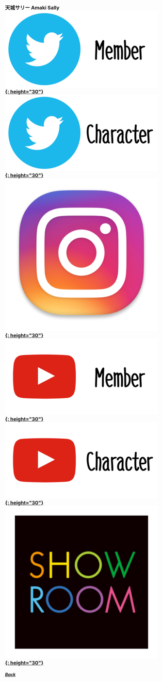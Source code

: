 ### 天城サリー Amaki Sally [![twitter_@sally_amaki](../../../Img/Icon_Twitter_Mem.PNG){: height="30"}](https://twitter.com/sally_amaki) [![twitter_@_fujimasakura](../../../Img/Icon_Twitter_Char.PNG){: height="30"}](https://twitter.com/_fujimasakura) [![instagram_@sallyamaki](../../../Img/Icon_Instagram.PNG){: height="30"}](https://www.instagram.com/sallyamaki/) [![youtube_Mem](../../../Img/Icon_Youtube_Mem.PNG){: height="30"}](https://www.youtube.com/channel/UCi4UjmN8HSi16sAhh_iEb6w) [![youtube](../../../Img/Icon_Youtube_Char.PNG){: height="30"}](https://www.youtube.com/channel/UCwalpGCurSDqwSpkAR4h6LA) [![showroom_digital_idol_11](../../../Img/Icon_Showroom.PNG){: height="30"}](https://www.showroom-live.com/room/profile?room_id=87754) 
##### [Back](../../../readme.md)
